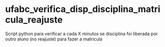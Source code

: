 # ufabc_verifica_disp_disciplina_matricula_reajuste
Script python para verificar a cada X minutos se disciplina foi liberada por outro aluno (no reajuste) para fazer a matrícula
